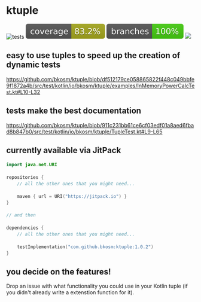 # ktuple

![tests](https://github.com/bkosm/ktuple/actions/workflows/gradle.yml/badge.svg)
![coverage](.github/badges/jacoco.svg)
![branches](.github/badges/branches.svg)
[![](https://jitpack.io/v/bkosm/ktuple.svg)](https://jitpack.io/#bkosm/ktuple)

## easy to use tuples to speed up the creation of dynamic tests

https://github.com/bkosm/ktuple/blob/df512179ce058865822f448c049bbfe9f1872a4b/src/test/kotlin/io/bkosm/ktuple/examples/InMemoryPowerCalcTest.kt#L10-L32

## tests make the best documentation

https://github.com/bkosm/ktuple/blob/911c231bb61ce6cf03edf01a8aed6fbad8b847b0/src/test/kotlin/io/bkosm/ktuple/TupleTest.kt#L9-L65

## currently available via JitPack

```kts
import java.net.URI

repositories {
    // all the other ones that you might need...

    maven { url = URI("https://jitpack.io") }
}

// and then

dependencies {
    // all the other ones that you might need...
    
    testImplementation("com.github.bkosm:ktuple:1.0.2")
}
```

## you decide on the features!

Drop an issue with what functionality you could use in your Kotlin tuple (if you didn't already write a extenstion function for it).
